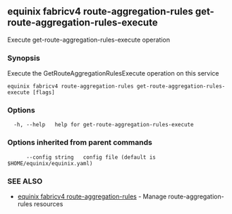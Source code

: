 ## equinix fabricv4 route-aggregation-rules get-route-aggregation-rules-execute

Execute get-route-aggregation-rules-execute operation

### Synopsis

Execute the GetRouteAggregationRulesExecute operation on this service

```
equinix fabricv4 route-aggregation-rules get-route-aggregation-rules-execute [flags]
```

### Options

```
  -h, --help   help for get-route-aggregation-rules-execute
```

### Options inherited from parent commands

```
      --config string   config file (default is $HOME/equinix/equinix.yaml)
```

### SEE ALSO

* [equinix fabricv4 route-aggregation-rules](equinix_fabricv4_route-aggregation-rules.md)	 - Manage route-aggregation-rules resources

